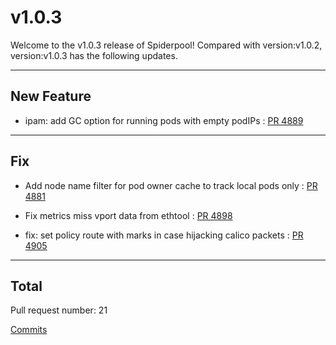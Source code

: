 
# v1.0.3
Welcome to the v1.0.3 release of Spiderpool!
Compared with version:v1.0.2, version:v1.0.3 has the following updates.

***

## New Feature

* ipam: add GC option for running pods with empty podIPs : [PR 4889](https://github.com/spidernet-io/spiderpool/pull/4889)



***

## Fix

* Add node name filter for pod owner cache to track local pods only : [PR 4881](https://github.com/spidernet-io/spiderpool/pull/4881)

* Fix metrics miss vport data from ethtool : [PR 4898](https://github.com/spidernet-io/spiderpool/pull/4898)

* fix: set policy route with marks in case hijacking calico packets : [PR 4905](https://github.com/spidernet-io/spiderpool/pull/4905)



***

## Total 

Pull request number: 21

[ Commits ](https://github.com/spidernet-io/spiderpool/compare/v1.0.2...v1.0.3)
